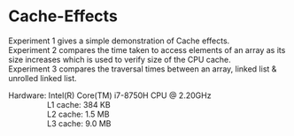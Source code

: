 ﻿# Cache-Effects
Experiment 1 gives a simple demonstration of Cache effects.  
Experiment 2 compares the time taken to access elements of an array as its size increases which is used to verify size of the CPU cache.  
Experiment 3 compares the traversal times between an array, linked list & unrolled linked list.  
  
Hardware: Intel(R) Core(TM) i7-8750H CPU @ 2.20GHz  
 &emsp;&emsp;&emsp;&emsp;&emsp;L1 cache: 384 KB  
 &emsp;&emsp;&emsp;&emsp;&emsp;L2 cache: 1.5 MB  
 &emsp;&emsp;&emsp;&emsp;&emsp;L3 cache: 9.0 MB  
